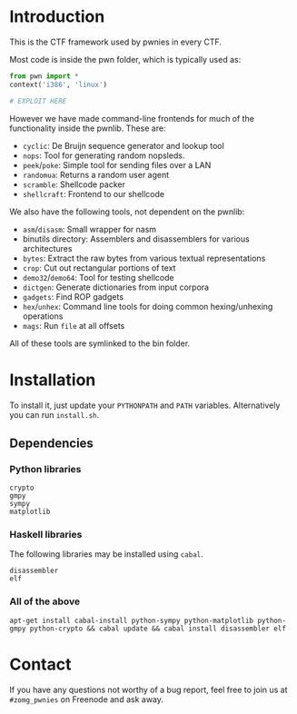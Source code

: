 # Introduction

This is the CTF framework used by pwnies in every CTF.

Most code is inside the pwn folder, which is typically used as:

```python
from pwn import *
context('i386', 'linux')

# EXPLOIT HERE
```

However we have made command-line frontends for much of the functionality
inside the pwnlib. These are:

* `cyclic`: De Bruijn sequence generator and lookup tool
* `nops`: Tool for generating random nopsleds.
* `peek`/`poke`: Simple tool for sending files over a LAN
* `randomua`: Returns a random user agent
* `scramble`: Shellcode packer
* `shellcraft`: Frontend to our shellcode

We also have the following tools, not dependent on the pwnlib:

* `asm`/`disasm`: Small wrapper for nasm
*  binutils directory: Assemblers and disassemblers for various architectures
* `bytes`: Extract the raw bytes from various textual representations
* `crop`: Cut out rectangular portions of text
* `demo32`/`demo64`: Tool for testing shellcode
* `dictgen`: Generate dictionaries from input corpora
* `gadgets`: Find ROP gadgets
* `hex`/`unhex`: Command line tools for doing common hexing/unhexing operations
* `mags`: Run `file` at all offsets

All of these tools are symlinked to the bin folder.

# Installation
To install it, just update your `PYTHONPATH` and `PATH` variables. Alternatively
you can run `install.sh`.

## Dependencies

### Python libraries
```
crypto
gmpy
sympy
matplotlib
```

### Haskell libraries
The following libraries may be installed using `cabal`.

```
disassembler
elf
```

### All of the above
`apt-get install cabal-install python-sympy python-matplotlib
python-gmpy python-crypto && cabal
update && cabal install disassembler elf`

# Contact
If you have any questions not worthy of a bug report, feel free to join us
at `#zomg_pwnies` on Freenode and ask away.
